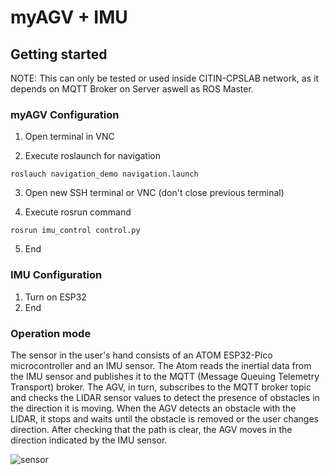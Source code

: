 # myAGV + IMU

## Getting started
NOTE: This can only be tested or used inside CITIN-CPSLAB network, as it depends on MQTT Broker on Server aswell as ROS Master.

### myAGV Configuration
1. Open terminal in VNC 

2. Execute roslaunch for navigation

`roslauch navigation_demo navigation.launch`

3. Open new SSH terminal or VNC (don't close previous terminal)

4. Execute rosrun command

`rosrun imu_control control.py`

5. End

### IMU Configuration
1. Turn on ESP32
2. End


### Operation mode

The sensor in the user's hand consists of an ATOM ESP32-Pico microcontroller and
an IMU sensor. The Atom reads the inertial data from the IMU sensor and publishes it to the MQTT (Message Queuing Telemetry Transport) broker. The AGV, in turn, subscribes to the MQTT broker topic and checks the LIDAR sensor values to detect the presence of obstacles in the direction it is moving. When the AGV detects an obstacle with the LIDAR, it stops and waits until the obstacle is removed or the user changes direction. After checking that the path is clear, the AGV moves in the direction indicated by the IMU sensor.

![sensor](Sensor_IMU.png)
